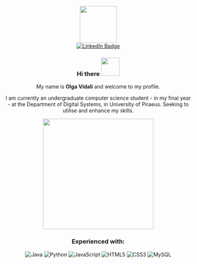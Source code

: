   <div align="center">
<div id="header">
<img src="https://media0.giphy.com/media/v1.Y2lkPTc5MGI3NjExZzM2Z3hpeDh2NXlxeXhta3U0NnEwdXV3bXM1eXUwMzBoZ2h0NGE0eSZlcD12MV9pbnRlcm5hbF9naWZfYnlfaWQmY3Q9Zw/HzPtbOKyBoBFsK4hyc/giphy.gif" width="100">
</div>
<div id="badges">
<a href="https://www.linkedin.com/in/olga-vidali-8a7b8036a/">
  <img src="https://img.shields.io/badge/LinkedIn-blue?style=for-the-badge&amp;logo=linkedin&amp;logoColor=white" alt="LinkedIn Badge">
</a>

</div>
<h3 id="hi-there">Hi there <img src="https://media3.giphy.com/media/v1.Y2lkPTc5MGI3NjExbzJ5NGN2aTR4eGhhdHhubnczYzl4ejloNnpyZ3U0bXczczA5emc0NSZlcD12MV9pbnRlcm5hbF9naWZfYnlfaWQmY3Q9cw/3FjuotitkhOffmPamc/giphy.gif" width="50"></h3>
<p>My name is <strong>Olga Vidali</strong> and welcome to my profile.</p>
<p>I am currently an undergraduate computer science student - in my final year - at the Department of Digital Systems, in University of Piraeus. Seeking to utilise and enhance my skills. </p>
<img src="https://media4.giphy.com/media/v1.Y2lkPTc5MGI3NjExNTF2YWQ4bmtzeGJjemxmbDZiY29lcXJ1YndhZ25ia2FyNDduYXR0aiZlcD12MV9pbnRlcm5hbF9naWZfYnlfaWQmY3Q9Zw/Il8ES8oNucUYGxGK8L/giphy.gif" width="300">

<h3 id="language">Experienced with: </h3>
<p><img src="https://img.shields.io/badge/-java-E34A86?style=flat-square&amp;logo=java" alt="Java">
<img src="https://img.shields.io/badge/-Python-black?style=flat-square&amp;logo=Python" alt="Python">
<img src="https://img.shields.io/badge/-JavaScript-black?style=flat-square&amp;logo=javascript" alt="JavaScript">
<img src="https://img.shields.io/badge/-HTML5-E34F26?style=flat-square&amp;logo=html5&amp;logoColor=white" alt="HTML5">
<img src="https://img.shields.io/badge/-CSS3-1572B6?style=flat-square&amp;logo=css3" alt="CSS3">
<img src="https://img.shields.io/badge/-MySQL-black?style=flat-square&amp;logo=mysql" alt="MySQL"></p>
</div>




